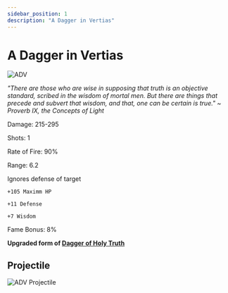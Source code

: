 ```yaml
---
sidebar_position: 1
description: "A Dagger in Vertias"
---
```


# A Dagger in Vertias

![ADV](https://vwiki.valorserver.com/api/item/picture/a%20dagger%20in%20veritas)

<i>"There are those who are wise in supposing that truth is an objective standard, scribed in the wisdom of mortal men. But there are things that precede and subvert that wisdom, and that, one can be certain is true." ~ Proverb IX, the Concepts of Light</i>

Damage: 215-295

Shots: 1

Rate of Fire: 90%

Range: 6.2

Ignores defense of target

    +105 Maximm HP
    
    +11 Defense
    
    +7 Wisdom
    
Fame Bonus: 8%

**Upgraded form of [Dagger of Holy Truth](https://wiki.valorserver.com/docs/items/weapons/daggers/fabled/dagger_of_holy_truth)**

## Projectile

![ADV Projectile](https://cdn.discordapp.com/attachments/953134990428868629/981721089241665596/veritas.gif)
